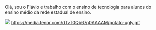 Olá, sou o Flávio e trabalho com o ensino de tecnologia para alunos do ensino médio da rede estadual de ensino.

![](https://media.tenor.com/dTvT0Qb67p0AAAAM/potato-ugly.gif)
https://media.tenor.com/dTvT0Qb67p0AAAAM/potato-ugly.gif
